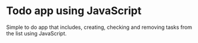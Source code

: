 # Todo app using JavaScript

Simple to do app that includes, creating, checking and removing tasks from the list using JavaScript.
